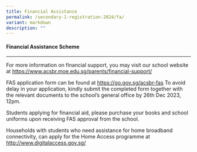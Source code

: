 ```yaml
---
title: Financial Assistance
permalink: /secondary-1-registration-2024/fa/
variant: markdown
description: ""
---
```

#### **Financial Assistance Scheme** ####
-------------------------------

For more information on financial support, you may visit our school website at https://www.acsbr.moe.edu.sg/parents/financial-support/ 

FAS application form can be found at https://go.gov.sg/acsbr-fas
To avoid delay in your application, kindly submit the completed form together with the relevant documents to the school’s general office by 26th Dec 2023, 12pm. 
 
Students applying for financial aid, please purchase your books and school uniforms upon receiving FAS approval from the school. 

Households with students who need assistance for home broadband connectivity, can apply for the Home Access programme at http://www.digitalaccess.gov.sg/